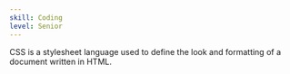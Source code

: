 ```yaml
---
skill: Coding
level: Senior
---
```


CSS is a stylesheet language used to define the look and formatting of a document written in HTML.
